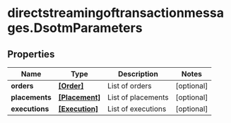 # directstreamingoftransactionmessages.DsotmParameters

## Properties

Name | Type | Description | Notes
------------ | ------------- | ------------- | -------------
**orders** | [**[Order]**](Order.md) | List of orders | [optional] 
**placements** | [**[Placement]**](Placement.md) | List of placements | [optional] 
**executions** | [**[Execution]**](Execution.md) | List of executions | [optional] 



